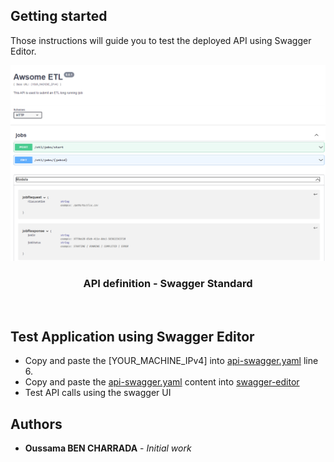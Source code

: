 ## Getting started

Those instructions will guide you to test the deployed API using Swagger Editor.
<div align="center">
  <a>
    <img src="../images/swagger.png" alt="Swagger">
  </a>

 <h3 align="center">API definition - Swagger Standard</h3>
</div>
</br>
 

## Test Application using Swagger Editor

* Copy and paste the [YOUR_MACHINE_IPv4] into [api-swagger.yaml](https://github.com/Oussama-bch/awesome-etl/blob/main/swagger/api-swagger.yaml) line 6.
* Copy and paste the [api-swagger.yaml](https://github.com/Oussama-bch/awesome-api/blob/main/swagger/api-swagger.yaml) content into [swagger-editor](https://editor.swagger.io/#)
* Test API calls using the swagger UI

## Authors

* **Oussama BEN CHARRADA** - *Initial work*